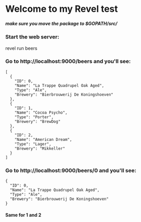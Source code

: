 # Welcome to my Revel test
##### make sure you move the package to $GOPATH/src/

### Start the web server:
   revel run beers

### Go to http://localhost:9000/beers and you'll see:

    [
      {
        "ID": 0,
        "Name": "La Trappe Quadrupel Oak Aged",
        "Type": "Ale",
        "Brewery": "Bierbrouwerij De Koningshoeven"
      },
      {
        "ID": 1,
        "Name": "Cocoa Psycho",
        "Type": "Porter",
        "Brewery": "BrewDog"
      },
      {
        "ID": 2,
        "Name": "American Dream",
        "Type": "Lager",
        "Brewery": "Mikkeller"
      }
    ]

### Go to http://localhost:9000/beers/0 and you'll see:
    {
      "ID": 0,
      "Name": "La Trappe Quadrupel Oak Aged",
      "Type": "Ale",
      "Brewery": "Bierbrouwerij De Koningshoeven"
    }
    
#### Same for 1 and 2
